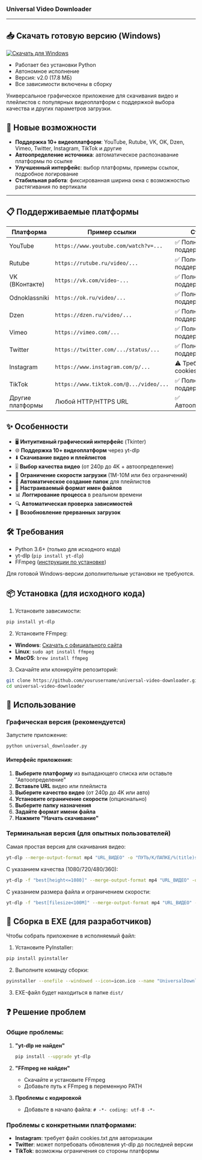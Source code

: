 ### Universal Video Downloader

---

## 📥 Скачать готовую версию (Windows)

[![Скачать для Windows](https://img.shields.io/badge/Download-Windows-blue?style=for-the-badge&logo=windows)](https://github.com/RoninOnis/Rutube_download/releases/tag/v2.0.0)

- Работает без установки Python
- Автономное исполнение
- Версия: v2.0 (17.8 МБ)
- Все зависимости включены в сборку

Универсальное графическое приложение для скачивания видео и плейлистов с популярных видеоплатформ с поддержкой выбора качества и других параметров загрузки.

## 🌟 Новые возможности

- **Поддержка 10+ видеоплатформ**: YouTube, Rutube, VK, OK, Dzen, Vimeo, Twitter, Instagram, TikTok и другие
- **Автоопределение источника**: автоматическое распознавание платформы по ссылке
- **Улучшенный интерфейс**: выбор платформы, примеры ссылок, подробное логирование
- **Стабильная работа**: фиксированная ширина окна с возможностью растягивания по вертикали

---

## 📋 Поддерживаемые платформы

| Платформа | Пример ссылки | Статус |
|-----------|---------------|--------|
| YouTube | `https://www.youtube.com/watch?v=...` | ✅ Полная поддержка |
| Rutube | `https://rutube.ru/video/...` | ✅ Полная поддержка |
| VK (ВКонтакте) | `https://vk.com/video-...` | ✅ Полная поддержка |
| Odnoklassniki | `https://ok.ru/video/...` | ✅ Полная поддержка |
| Dzen | `https://dzen.ru/video/...` | ✅ Полная поддержка |
| Vimeo | `https://vimeo.com/...` | ✅ Полная поддержка |
| Twitter | `https://twitter.com/.../status/...` | ✅ Полная поддержка |
| Instagram | `https://www.instagram.com/p/...` | ⚠ Требует cookies |
| TikTok | `https://www.tiktok.com/@.../video/...` | ✅ Полная поддержка |
| Другие платформы | Любой HTTP/HTTPS URL | ✅ Автоопределение |

## ✨ Особенности

- 🖥️ **Интуитивный графический интерфейс** (Tkinter)
- 🌐 **Поддержка 10+ видеоплатформ** через yt-dlp
- ⬇️ **Скачивание видео и плейлистов**
- 🎚️ **Выбор качества видео** (от 240p до 4K + автоопределение)
- 🚦 **Ограничение скорости загрузки** (1M-10M или без ограничений)
- 📁 **Автоматическое создание папок** для плейлистов
- 📝 **Настраиваемый формат имен файлов**
- 📊 **Логгирование процесса** в реальном времени
- 🔍 **Автоматическая проверка зависимостей**
- 🔄 **Возобновление прерванных загрузок**

## 🛠 Требования

- Python 3.6+ (только для исходного кода)
- yt-dlp (`pip install yt-dlp`)
- FFmpeg ([инструкции по установке](https://ffmpeg.org/download.html))

Для готовой Windows-версии дополнительные установки не требуются.

## 📦 Установка (для исходного кода)

1. Установите зависимости:
```bash
pip install yt-dlp
```

2. Установите FFmpeg:
- **Windows**: [Скачать с официального сайта](https://www.gyan.dev/ffmpeg/builds/)
- **Linux**: `sudo apt install ffmpeg`
- **MacOS**: `brew install ffmpeg`

3. Скачайте или клонируйте репозиторий:
```bash
git clone https://github.com/yourusername/universal-video-downloader.git
cd universal-video-downloader
```

## 🚀 Использование

### Графическая версия (рекомендуется)

Запустите приложение:
```bash
python universal_downloader.py
```

#### Интерфейс приложения:

1. **Выберите платформу** из выпадающего списка или оставьте "Автоопределение"
2. **Вставьте URL** видео или плейлиста
3. **Выберите качество видео** (от 240p до 4K или авто)
4. **Установите ограничение скорости** (опционально)
5. **Выберите папку назначения**
6. **Задайте формат имени файла**
7. **Нажмите "Начать скачивание"**

### Терминальная версия (для опытных пользователей)

Самая простая версия для скачивания видео:

```bash
yt-dlp --merge-output-format mp4 "URL_ВИДЕО" -o "ПУТЬ/К/ПАПКЕ/%(title)s.%(ext)s"
```

С указанием качества (1080/720/480/360):
```bash
yt-dlp -f "best[height<=1080]" --merge-output-format mp4 "URL_ВИДЕО" -o "ПУТЬ/К/ПАПКЕ/%(title)s.%(ext)s"
```

С указанием размера файла и ограничением скорости:
```bash
yt-dlp -f "best[filesize<100M]" --merge-output-format mp4 "URL_ВИДЕО" --limit-rate 5M -o "ПУТЬ/К/ПАПКЕ/%(title)s.%(ext)s"
```

## 🔧 Сборка в EXE (для разработчиков)

Чтобы собрать приложение в исполняемый файл:

1. Установите PyInstaller:
```bash
pip install pyinstaller
```

2. Выполните команду сборки:
```bash
pyinstaller --onefile --windowed --icon=icon.ico --name "UniversalDownloader" universal_downloader.py
```

3. EXE-файл будет находиться в папке `dist/`

## ❓ Решение проблем

### Общие проблемы:
1. **"yt-dlp не найден"**
   ```bash
   pip install --upgrade yt-dlp
   ```

2. **"FFmpeg не найден"**
   - Скачайте и установите FFmpeg
   - Добавьте путь к FFmpeg в переменную PATH

3. **Проблемы с кодировкой**
   - Добавьте в начало файла: `# -*- coding: utf-8 -*-`

### Проблемы с конкретными платформами:
- **Instagram**: требует файл cookies.txt для авторизации
- **Twitter**: может потребовать обновления yt-dlp до последней версии
- **TikTok**: возможны ограничения со стороны платформы
